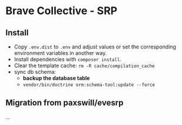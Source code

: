 # Brave Collective - SRP

## Install

- Copy `.env.dist` to `.env` and adjust values or set the corresponding environment variables in another way.
- Install dependencies with `composer install`.
- Clear the template cache: `rm -R cache/compilation_cache`
- sync db schema:
  - **backup the database table**
  - `vendor/bin/doctrine orm:schema-tool:update --force`

## Migration from paxswill/evesrp

...
